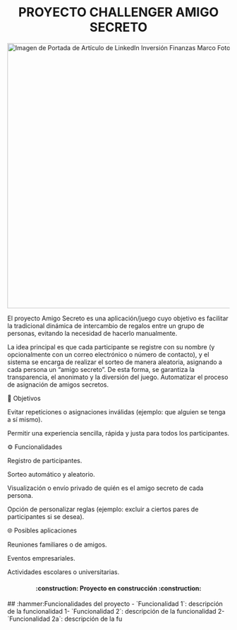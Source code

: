<h1 align="center"> PROYECTO CHALLENGER AMIGO SECRETO</h1>
<img width="2000" height="600" alt="Imagen de Portada de Artículo de LinkedIn Inversión Finanzas Marco Foto Profesional Degradado (1)" src="https://github.com/user-attachments/assets/6f4b0881-c153-4387-85d2-8f72c967d0eb" />
<P>El proyecto Amigo Secreto es una aplicación/juego cuyo objetivo es facilitar la tradicional dinámica de intercambio de regalos entre un grupo de personas, evitando la necesidad de hacerlo manualmente.

La idea principal es que cada participante se registre con su nombre (y opcionalmente con un correo electrónico o número de contacto), y el sistema se encarga de realizar el sorteo de manera aleatoria, asignando a cada persona un “amigo secreto”. De esta forma, se garantiza la transparencia, el anonimato y la diversión del juego.
Automatizar el proceso de asignación de amigos secretos.

🎯 Objetivos

Evitar repeticiones o asignaciones inválidas (ejemplo: que alguien se tenga a sí mismo).

Permitir una experiencia sencilla, rápida y justa para todos los participantes.


⚙️ Funcionalidades

Registro de participantes.

Sorteo automático y aleatorio.

Visualización o envío privado de quién es el amigo secreto de cada persona.

Opción de personalizar reglas (ejemplo: excluir a ciertos pares de participantes si se desea).

🌐 Posibles aplicaciones

Reuniones familiares o de amigos.

Eventos empresariales.

Actividades escolares o universitarias.</P>

<h4 align="center">
:construction: Proyecto en construcción :construction:
</h4>
## :hammer:Funcionalidades del proyecto
- `Funcionalidad 1`: descripción de la funcionalidad 1- `Funcionalidad 2`: descripción de la funcionalidad 2- `Funcionalidad 2a`: descripción de la fu
